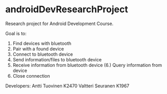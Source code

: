 # androidDevResearchProject
Research project for Android Development Course.

Goal is to:
1. Find devices with bluetooth
2. Pair with a found device
3. Connect to bluetooth device
4. Send information/files to bluetooth device
5. Receive information from bluetooth device
(6.) Query information from device
7. Close connection


Developers:
Antti Tuovinen      K2470
Valtteri Seuranen   K1967